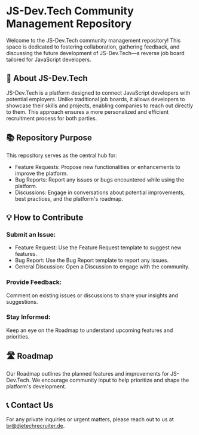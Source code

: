 # JS-Dev.Tech Community Management Repository

Welcome to the JS-Dev.Tech community management repository! This space is dedicated to fostering collaboration, gathering feedback, and discussing the future development of JS-Dev.Tech—a reverse job board tailored for JavaScript developers.

## 🚀 About JS-Dev.Tech

JS-Dev.Tech is a platform designed to connect JavaScript developers with potential employers. Unlike traditional job boards, it allows developers to showcase their skills and projects, enabling companies to reach out directly to them. This approach ensures a more personalized and efficient recruitment process for both parties.

## 📚 Repository Purpose

This repository serves as the central hub for:

- Feature Requests: Propose new functionalities or enhancements to improve the platform.
- Bug Reports: Report any issues or bugs encountered while using the platform.
- Discussions: Engage in conversations about potential improvements, best practices, and the platform's roadmap.

## 💡 How to Contribute

### Submit an Issue:

- Feature Request: Use the Feature Request template to suggest new features.
- Bug Report: Use the Bug Report template to report any issues.
- General Discussion: Open a Discussion to engage with the community.

### Provide Feedback:

Comment on existing issues or discussions to share your insights and suggestions.

### Stay Informed:

Keep an eye on the Roadmap to understand upcoming features and priorities.

## 🛣️ Roadmap

Our Roadmap outlines the planned features and improvements for JS-Dev.Tech. We encourage community input to help prioritize and shape the platform's development.

## 📞 Contact Us

For any private inquiries or urgent matters, please reach out to us at br@dietechrecruiter.de.
